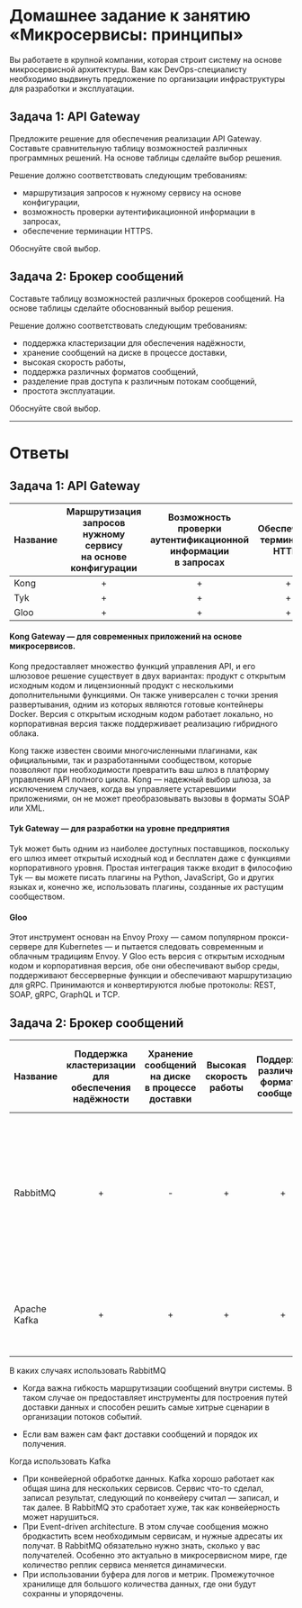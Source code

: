 # Домашнее задание к занятию «Микросервисы: принципы»

Вы работаете в крупной компании, которая строит систему на основе микросервисной архитектуры.
Вам как DevOps-специалисту необходимо выдвинуть предложение по организации инфраструктуры для разработки и эксплуатации.

## Задача 1: API Gateway 

Предложите решение для обеспечения реализации API Gateway. Составьте сравнительную таблицу возможностей различных программных решений. На основе таблицы сделайте выбор решения.

Решение должно соответствовать следующим требованиям:
- маршрутизация запросов к нужному сервису на основе конфигурации,
- возможность проверки аутентификационной информации в запросах,
- обеспечение терминации HTTPS.

Обоснуйте свой выбор.

## Задача 2: Брокер сообщений

Составьте таблицу возможностей различных брокеров сообщений. На основе таблицы сделайте обоснованный выбор решения.

Решение должно соответствовать следующим требованиям:
- поддержка кластеризации для обеспечения надёжности,
- хранение сообщений на диске в процессе доставки,
- высокая скорость работы,
- поддержка различных форматов сообщений,
- разделение прав доступа к различным потокам сообщений,
- простота эксплуатации.

Обоснуйте свой выбор.

---


# Ответы

## Задача 1: API Gateway

| Название | Маршрутизация запросов <br/>нужному сервису<br/> на основе конфигурации | Возможность проверки <br/>аутентификационной информации<br/> в запросах | Обеспечение терминации HTTPS | Расширяемая архитектура плагинов |
|----------|:-----------------------------------------------------------------------:|:-----------------------------------------------------------------------:|:----------------------------:|:--------------------------------:|
| Kong     |                                    +                                    |                                    +                                    |              +               |                +                 |
| Tyk      |                                    +                                    |                                    +                                    |              +               |                +                 |
| Gloo     |                                    +                                    |                                    +                                    |              +               |                +                 |

#### Kong Gateway — для современных приложений на основе микросервисов.

Kong предоставляет множество функций управления API, и его шлюзовое решение существует в двух вариантах: продукт с открытым исходным кодом и лицензионный продукт с несколькими дополнительными функциями. Он также универсален с точки зрения развертывания, одним из которых являются готовые контейнеры Docker. Версия с открытым исходным кодом работает локально, но корпоративная версия также поддерживает реализацию гибридного облака.

Kong также известен своими многочисленными плагинами, как официальными, так и разработанными сообществом, которые позволяют при необходимости превратить ваш шлюз в платформу управления API полного цикла. Kong — надежный выбор шлюза, за исключением случаев, когда вы управляете устаревшими приложениями, он не может преобразовывать вызовы в форматы SOAP или XML.

#### Tyk Gateway — для разработки на уровне предприятия

Tyk может быть одним из наиболее доступных поставщиков, поскольку его шлюз имеет открытый исходный код и бесплатен даже с функциями корпоративного уровня. Простая интеграция также входит в философию Tyk — вы можете писать плагины на Python, JavaScript, Go и других языках и, конечно же, использовать плагины, созданные их растущим сообществом.

#### Gloo

Этот инструмент основан на Envoy Proxy — самом популярном прокси-сервере для Kubernetes — и пытается следовать современным и облачным традициям Envoy. У Gloo есть версия с открытым исходным кодом и корпоративная версия, обе они обеспечивают выбор среды, поддерживают бессерверные функции и обеспечивают маршрутизацию для gRPC.
Принимаются и конвертируются любые протоколы: REST, SOAP, gRPC, GraphQL и TCP.


## Задача 2: Брокер сообщений   

| Название | Поддержка кластеризации<br/> для обеспечения надёжности | Хранение сообщений на диске <br/>в процессе доставки | Высокая скорость работы | Поддержка различных форматов сообщений | Разделение прав доступа к различным потокам сообщений |                                            Простота эксплуатации                                             |
|----------|:-------------------------------------------------------:|:----------------------------------------------------:|:-----------------------:|:--------------------------------------:|:-----------------------------------------------------:|:------------------------------------------------------------------------------------------------------------:|
|  RabbitMQ    |                            +                            |                          -                           |            +            |                   +                    |                           +                           | Простое администрирование. У RabbitMQ удобная админка, где вы можете в режиме реального времени разбираться с тем, что происходит. Роутинги можно настраивать в процессе, переключая нагрузку и меняя правила обработки |
|  Apache Kafka      |                            +                            |                          +                           |            +            |                   +                    |                           +                           | Есть контейнерные решения + огромное количество разнообразных UI (Kafka UI, AKHQ, Confluent CC, CMAK и т.д.)                                                                                                             |


В каких случаях использовать RabbitMQ

- Когда важна гибкость маршрутизации сообщений внутри системы. В таком случае он предоставляет инструменты для построения путей доставки данных и способен решить самые хитрые сценарии в организации потоков событий. 

- Если вам важен сам факт доставки сообщений и порядок их получения.

Когда использовать Kafka

- При конвейерной обработке данных. Kafka хорошо работает как общая шина для нескольких сервисов. Сервис что-то сделал, записал результат, следующий по конвейеру считал — записал, и так далее. В RabbitMQ это сработает хуже, так как конвейерность может нарушиться.
- При Event-driven architecture. В этом случае сообщения можно бродкастить всем необходимым сервисам, и нужные адресаты их получат. В RabbitMQ обязательно нужно знать, сколько у вас получателей. Особенно это актуально в микросервисном мире, где количество реплик сервиса меняется динамически.
- При использовании буфера для логов и метрик. Промежуточное хранилище для большого количества данных, где они будут сохранны и упорядочены.


